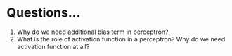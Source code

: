 # Questions...
1. Why do we need additional bias term in perceptron? 
2. What is the role of activation function in a perceptron? Why do we need activation function at all?
